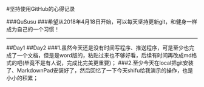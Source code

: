 #坚持使用GitHub的心得记录

###QuSusu
###希望从2018年4月18日开始，可以每天坚持更新git，和健身一样成为自己的一个习惯！

---

##Day1
##Day2
###1.虽然今天还是没有时间写程序、推送程序，可是至少也完成了一个文档，但是是word版的，粘贴过来也不够好看，后续有时间再改成md格式的吧(毕竟不是有人说，完成比完美更重要)；
###2.至少今天在local把git安装了、MarkdownPad安装好了，然后回忆了一下今天shifu给我演示的操作，也是小小的积累；
